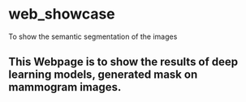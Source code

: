# web_showcase
To show the semantic segmentation of the images

## This Webpage is to show the results of deep learning models, generated mask on mammogram images. 


